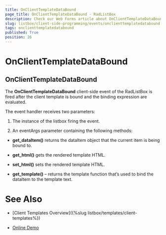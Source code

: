```yaml
---
title: OnClientTemplateDataBound
page_title: OnClientTemplateDataBound - RadListBox
description: Check our Web Forms article about OnClientTemplateDataBound.
slug: listbox/client-side-programming/events/onclienttemplatedatabound
tags: onclienttemplatedatabound
published: True
position: 26
---
```


# OnClientTemplateDataBound



## OnClientTemplateDataBound

The **OnClientTemplateDataBound** client-side event of the RadListBox is fired after the client template is bound and the binding expression are evaluated.

The event handler receives two parameters:

1. The instance of the listbox firing the event.

1. An eventArgs parameter containing the following methods:

* **get_dataItem()** returns the dataItem object that the current item is being bound to.

* **get_html()** gets the rendered template HTML.

* **set_html()** sets the rendered template HTML.

* **get_template()** – returns the template function that’s used to bind the dataItem to the template text.

# See Also

 * [Client Templates Overview]({%slug listbox/templates/client-templates%})

 * [Online Demo](https://demos.telerik.com/aspnet-ajax-beta/listbox/examples/functionality/clienttemplates/defaultcs.aspx)
